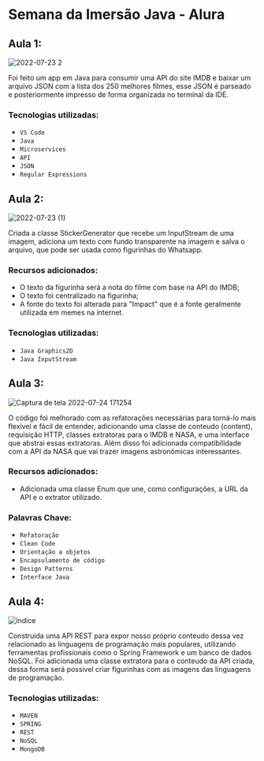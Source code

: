 # Semana da Imersão Java - Alura

## Aula 1:

![2022-07-23 2](https://user-images.githubusercontent.com/57844726/180657572-fd4ee968-5844-4e81-a8b2-14a275178a6a.png)

Foi feito um app em Java para consumir uma API do site IMDB e baixar um arquivo JSON com a lista dos 250 melhores filmes, esse JSON é parseado e posteriormente impresso de forma organizada no terminal da IDE.

### Tecnologias utilizadas: 
- `VS Code`
- `Java`
- `Microservices`
- `API`
- `JSON`
- `Regular Expressions`


## Aula 2:
![2022-07-23 (1)](https://user-images.githubusercontent.com/57844726/180657899-b1417c99-d066-4381-be7c-05a1688dc8b3.png)

Criada a classe StickerGenerator que recebe um InputStream de uma imagem, adiciona um texto com fundo transparente na imagem e salva o arquivo, que pode ser usada como figurinhas do Whatsapp.

### Recursos adicionados:
- O texto da figurinha será a nota do filme com base na API do IMDB;
- O texto foi centralizado na figurinha;
- A fonte do texto foi alterada para "Impact" que é a fonte geralmente utilizada em memes na internet.

### Tecnologias utilizadas:
- `Java Graphics2D`
- `Java InputStream`

## Aula 3:
![Captura de tela 2022-07-24 171254](https://user-images.githubusercontent.com/57844726/180664212-05142ade-056a-44f6-872c-ee7996bb55a0.png)

O código foi melhorado com as refatorações necessárias para torná-lo mais flexível e fácil de entender, adicionando uma classe de conteudo (content), requisição HTTP, classes extratoras para o IMDB e NASA, e uma interface que abstrai essas extratoras.
Além disso foi adicionada compatibilidade com a API da NASA que vai trazer imagens astronômicas interessantes.

### Recursos adicionados:
- Adicionada uma classe Enum que une, como configurações, a URL da API e o extrator utilizado.

### Palavras Chave:
- `Refatoração`
- `Clean Code`
- `Orientação a objetos`
- `Encapsulamento de código`
- `Design Patterns`
- `Interface Java`

## Aula 4:

![índice](https://user-images.githubusercontent.com/57844726/180670858-2cae7ffe-5c9a-4534-bfb3-c471009f145b.jpg)

Construida uma API REST para expor nosso próprio conteudo dessa vez relacionado as linguagens de programação mais populares, utilizando ferramentas profissionais como o Spring Framework e um banco de dados NoSQL.
Foi adicionada uma classe extratora para o conteudo da API criada, dessa forma será possivel criar figurinhas com as imagens das linguagens de programação.

### Tecnologias utilizadas:
- `MAVEN`
- `SPRING`
- `REST`
- `NoSQL`
- `MongoDB`



